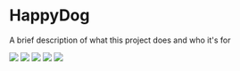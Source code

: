 # HappyDog

A brief description of what this project does and who it's for

<img src="https://img.shields.io/badge/unity-FFFFFF?style=for-the-badge&logo=unity&logoColor=white">
<img src="https://img.shields.io/badge/android-3DDC84?style=for-the-badge&logo=android&logoColor=white">
<img src="https://img.shields.io/badge/mapbox-000000?style=for-the-badge&logo=mapbox&logoColor=white">
<img src="https://img.shields.io/badge/sqlite-003B57?style=for-the-badge&logo=sqlite&logoColor=white">
<img src="https://img.shields.io/badge/csharp-239120?style=for-the-badge&logo=csharp&logoColor=white">

